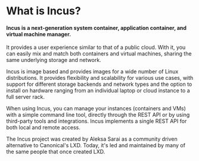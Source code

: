 # What is Incus?

#### Incus is a next-generation system container, application container, and virtual machine manager.

It provides a user experience similar to that of a public cloud. With it, you can easily mix and match both containers and virtual machines, sharing the same underlying storage and network.

Incus is image based and provides images for a wide number of Linux distributions. It provides flexibility and scalability for various use cases, with support for different storage backends and network types and the option to install on hardware ranging from an individual laptop or cloud instance to a full server rack.

When using Incus, you can manage your instances (containers and VMs) with a simple command line tool, directly through the REST API or by using third-party tools and integrations. Incus implements a single REST API for both local and remote access.

The Incus project was created by Aleksa Sarai as a community driven alternative to Canonical's LXD.
Today, it's led and maintained by many of the same people that once created LXD.
